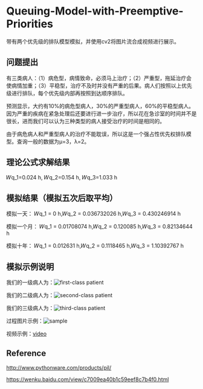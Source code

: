 # Queuing-Model-with-Preemptive-Priorities

带有两个优先级的排队模型模拟，并使用cv2将图片流合成视频进行展示。


## 问题提出

有三类病人：（1）病危型，病情致命，必须马上治疗；（2）严重型，拖延治疗会使病情加重；（3）平稳型，治疗不及时并没有严重的后果。病人们按照以上优先级进行排队，每个优先级内部再按照到达顺序排队。

预测显示，大约有10%的病危型病人，30%的严重型病人，60%的平稳型病人。因为严重的疾病在紧急处理后还要进行进一步治疗，所以花在急诊室的时间并不是很长，进而我们可以认为三种类型的病人接受治疗的时间是相同的。

由于病危病人和严重型病人的治疗不能耽误，所以这是一个强占性优先权排队模型。查询一般的数据为μ=3，λ=2。

## 理论公式求解结果

𝑊q_1=0.024 h,
𝑊q_2=0.154 h,
𝑊q_3=1.033 h
## 模拟结果（模拟五次后取平均）
模拟一天：
𝑊q_1 = 0 h,𝑊q_2 = 0.036732026 h,𝑊q_3 = 0.430246914 h

模拟一个月：
𝑊q_1 = 0.01708074 h,𝑊q_2 = 0.120085 h,𝑊q_3 = 0.82134644 h

模拟十年：
𝑊q_1 = 0.012631 h,𝑊q_2 = 0.1118465 h,𝑊q_3 = 1.10392767 h

## 模拟示例说明
我们的一级病人为：![first-class patient](https://github.com/yukiiwong/Queuing-Model-with-Preemptive-Priorities/blob/master/1.jpg)

我们的二级病人为：![second-class patient](https://github.com/yukiiwong/Queuing-Model-with-Preemptive-Priorities/blob/master/2.jpg)

我们的三级病人为：![third-class patient](https://github.com/yukiiwong/Queuing-Model-with-Preemptive-Priorities/blob/master/3.jpg)

过程图片示例：![sample](https://github.com/yukiiwong/Queuing-Model-with-Preemptive-Priorities/blob/master/1397.jpg)

视频示例：[video](https://github.com/yukiiwong/Queuing-Model-with-Preemptive-Priorities/blob/master/camera_test.avi)

## Reference
http://www.pythonware.com/products/pil/

https://wenku.baidu.com/view/c7009ea40b1c59eef8c7b4f0.html
